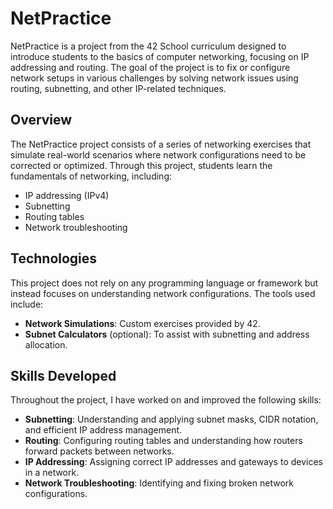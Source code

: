 # NetPractice
NetPractice is a project from the 42 School curriculum designed to introduce students to the basics of computer networking, focusing on IP addressing and routing. The goal of the project is to fix or configure network setups in various challenges by solving network issues using routing, subnetting, and other IP-related techniques.
## Overview
The NetPractice project consists of a series of networking exercises that simulate real-world scenarios where network configurations need to be corrected or optimized. Through this project, students learn the fundamentals of networking, including:
- IP addressing (IPv4)
- Subnetting
- Routing tables
- Network troubleshooting
## Technologies
This project does not rely on any programming language or framework but instead focuses on understanding network configurations. The tools used include:
- **Network Simulations**: Custom exercises provided by 42.
- **Subnet Calculators** (optional): To assist with subnetting and address allocation.
## Skills Developed
Throughout the project, I have worked on and improved the following skills:
- **Subnetting**: Understanding and applying subnet masks, CIDR notation, and efficient IP address management.
- **Routing**: Configuring routing tables and understanding how routers forward packets between networks.
- **IP Addressing**: Assigning correct IP addresses and gateways to devices in a network.
- **Network Troubleshooting**: Identifying and fixing broken network configurations.
